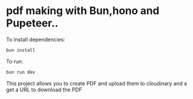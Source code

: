 # pdf making with Bun,hono and Pupeteer..

To install dependencies:

```bash
bun install
```

To run:

```bash
bun run dev
```

This project allows you to create PDF and upload them to cloudinary and a get a URL to download the PDF
